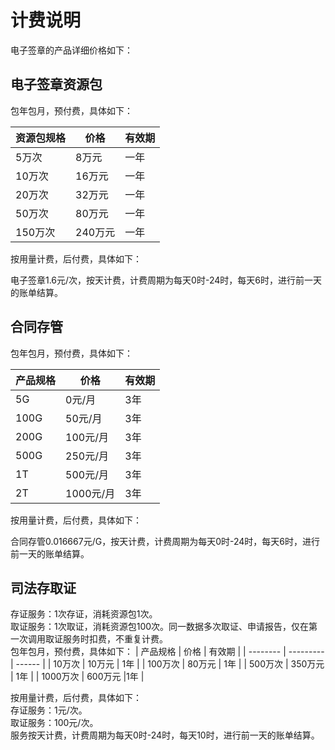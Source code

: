 # 计费说明
电子签章的产品详细价格如下：


## 电子签章资源包
包年包月，预付费，具体如下：

| 资源包规格 | 价格      | 有效期 |
| ---------- | --------- | ------ |
| 5万次    | 8万元   | 一年   |
| 10万次   | 16万元  | 一年   |
| 20万次   | 32万元  | 一年   |
| 50万次   | 80万元  | 一年   |
| 150万次  | 240万元 | 一年   |

按用量计费，后付费，具体如下：

电子签章1.6元/次，按天计费，计费周期为每天0时-24时，每天6时，进行前一天的账单结算。

## 合同存管

包年包月，预付费，具体如下：

| 产品规格 | 价格      | 有效期 |
| -------- | --------- | ------ |
| 5G       | 0元/月    | 3年    |
| 100G     | 50元/月   | 3年    |
| 200G     | 100元/月  | 3年    |
| 500G     | 250元/月  | 3年    |
| 1T       | 500元/月  | 3年    |
| 2T       | 1000元/月 | 3年    |

按用量计费，后付费，具体如下：

合同存管0.016667元/G，按天计费，计费周期为每天0时-24时，每天6时，进行前一天的账单结算。

## 司法存取证

存证服务：1次存证，消耗资源包1次。<br>
取证服务：1次取证，消耗资源包100次。同一数据多次取证、申请报告，仅在第一次调用取证服务时扣费，不重复计费。<br>
包年包月，预付费，具体如下：
| 产品规格 | 价格      | 有效期 |
| -------- | --------- | ------ |
| 10万次       | 10万元    | 1年    |
| 100万次     | 80万元   | 1年    |
| 500万次     | 350万元  | 1年    |
| 1000万次     | 600万元  |1年    |


按用量计费，后付费，具体如下：<br>
存证服务：1元/次。<br>
取证服务：100元/次。<br>
服务按天计费，计费周期为每天0时-24时，每天10时，进行前一天的账单结算。
